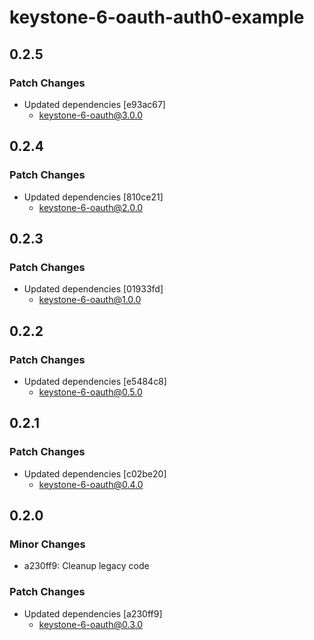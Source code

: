 # keystone-6-oauth-auth0-example

## 0.2.5

### Patch Changes

- Updated dependencies [e93ac67]
  - keystone-6-oauth@3.0.0

## 0.2.4

### Patch Changes

- Updated dependencies [810ce21]
  - keystone-6-oauth@2.0.0

## 0.2.3

### Patch Changes

- Updated dependencies [01933fd]
  - keystone-6-oauth@1.0.0

## 0.2.2

### Patch Changes

- Updated dependencies [e5484c8]
  - keystone-6-oauth@0.5.0

## 0.2.1

### Patch Changes

- Updated dependencies [c02be20]
  - keystone-6-oauth@0.4.0

## 0.2.0

### Minor Changes

- a230ff9: Cleanup legacy code

### Patch Changes

- Updated dependencies [a230ff9]
  - keystone-6-oauth@0.3.0
